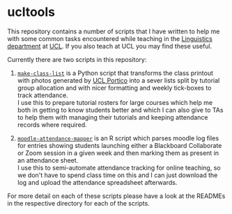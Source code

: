 # ucltools

This repository contains a number of scripts that I have written to help me with
some common tasks encountered while teaching in the
[Linguistics department](https://www.ucl.ac.uk/pals/research/linguistics) at
[UCL](https://www.ucl.ac.uk). If you also teach at UCL you may find these useful.

Currently there are two scripts in this repository:

1. [`make-class-list`](./make-class-list/) is a Python script that transforms
  the class printout with photos generated by [UCL Portico](https://ucl.ac.uk/portico)
  into a sever lists split by tutorial group allocation and with nicer formatting
  and weekly tick-boxes to track attendance.    
  I use this to prepare tutorial rosters for large courses which help me both in
  getting to know students better and which I can also give to TAs to help them
  with managing their tutorials and keeping attendance records where required.

2. [`moodle-attendance-mapper`](./moodle-attendance-mapper/) is an R script which
  parses moodle log files for entries showing students launching either a
  Blackboard Collaborate or Zoom session in a given week and then marking them
  as present in an attendance sheet.    
  I use this to semi-automate attendance tracking for online teaching, so we
  don't have to spend class time on this and I can just download the log and
  upload the attendance spreadsheet afterwards.

For more detail on each of these scripts please have a look at the READMEs in
the respective directory for each of the scripts.
